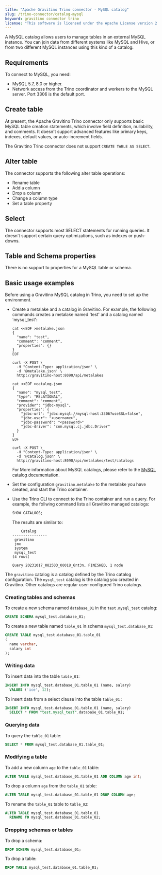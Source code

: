 ```yaml
---
title: "Apache Gravitino Trino connector - MySQL catalog"
slug: /trino-connector/catalog-mysql
keyword: gravitino connector trino
license: "This software is licensed under the Apache License version 2."
---
```


A MySQL catalog allows users to manage tables in an external MySQL instance. 
You can join data from different systems like MySQL and Hive,
or from two different MySQL instances using this kind of a catalog.

## Requirements

To connect to MySQL, you need:

- MySQL 5.7, 8.0 or higher.
- Network access from the Trino coordinator and workers to the MySQL server.
  Port 3306 is the default port.

## Create table

At present, the Apache Gravitino Trino connector only supports basic MySQL table creation statements,
which involve field definition, nullability, and comments.
It doesn't support advanced features like primary keys, indexes,
default values, or auto-increment fields.

The Gravitino Trino connector does not support `CREATE TABLE AS SELECT`.

## Alter table

The connector supports the following alter table operations:

- Rename table
- Add a column
- Drop a column
- Change a column type
- Set a table property

## Select

The connector supports most SELECT statements for running queries.
It doesn't support certain query optimizations, such as indexes or push-downs.

## Table and Schema properties

There is no support to properties for a MySQL table or schema.

## Basic usage examples

Before using a Gravitino MySQL catalog in Trino, you need to set up the environment.

- Create a metalake and a catalog in Gravitino.
  For example, the following commands creates a metalake named 'test'
  and a catalog named 'mysql_test':

  ```shell
  cat <<EOF >metalake.json
  {
    "name": "test",
    "comment": "comment",
    "properties": {}
  }
  EOF

  curl -X POST \
    -H "Content-Type: application/json" \
    -d '@metalake.json' \
    http://gravitino-host:8090/api/metalakes
 
  cat <<EOF >catalog.json
  {
    "name": "mysql_test",
    "type": "RELATIONAL",
    "comment": "comment",
    "provider": "jdbc-mysql",
    "properties": {
      "jdbc-url": "jdbc:mysql://mysql-host:3306?useSSL=false",
      "jdbc-user": "<username>",
      "jdbc-password": "<password>"
      "jdbc-driver": "com.mysql.cj.jdbc.Driver"
    }
  }
  EOF

  curl -X POST \
    -H "Content-Type: application/json" \
    -d '@catalog.json' \
    http://gravitino-host:8090/api/metalakes/test/catalogs
  ```

  For More information about MySQL catalogs, please refer to
  the [MySQL catalog documentation](../../catalogs/relational/jdbc/mysql.md).

- Set the configuration `gravitino.metalake` to the metalake you have created,
  and start the Trino container.

- Use the Trino CLI to connect to the Trino container and run a query.
  For example, the follwing command lists all Gravitino managed catalogs:

  ```sql 
  SHOW CATALOGS;
  ```

  The results are similar to:

  ```text
      Catalog
  ----------------
   gravitino
   jmx
   system
   mysql_test
  (4 rows)

  Query 20231017_082503_00018_6nt3n, FINISHED, 1 node
  ```

The `gravitino` catalog is a catalog defined by the Trino catalog configuration. 
The `mysql_test` catalog is the catalog you created in Gravitino.
Other catalogs are regular user-configured Trino catalogs.

### Creating tables and schemas

To create a new schema named `database_01` in the `test.mysql_test` catalog:

```sql
CREATE SCHEMA mysql_test.database_01;
```

To create a new table named `table_01` in schema `mysql_test.database_01`:

```sql
CREATE TABLE mysql_test.database_01.table_01
(
  name varchar,
  salary int
);
```

### Writing data

To insert data into the table `table_01`:

```sql
INSERT INTO mysql_test.database_01.table_01 (name, salary)
  VALUES ('ice', 12);
```

To insert data from a select clause into the table `table_01` :

```sql
INSERT INTO mysql_test.database_01.table_01 (name, salary)
  SELECT * FROM "test.mysql_test".database_01.table_01;
```

### Querying data

To query the `table_01` table:

```sql
SELECT * FROM mysql_test.database_01.table_01;
```

### Modifying a table

To add a new column `age` to the `table_01` table:

```sql
ALTER TABLE mysql_test.database_01.table_01 ADD COLUMN age int;
```

To drop a column `age` from the `table_01` table:

```sql
ALTER TABLE mysql_test.database_01.table_01 DROP COLUMN age;
```

To rename the `table_01` table to `table_02`:

```sql
ALTER TABLE mysql_test.database_01.table_01
  RENAME TO mysql_test.database_01.table_02;
```

### Dropping schemas or tables

To drop a schema:

```sql
DROP SCHEMA mysql_test.database_01;
```

To drop a table:

```sql
DROP TABLE mysql_test.database_01.table_01;
```


